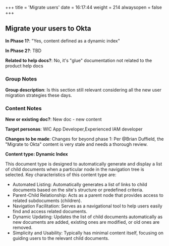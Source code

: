 +++
title = 'Migrate users'
date = 16:17:44
weight = 214
alwaysopen = false
+++

## Migrate your users to Okta

**In Phase 1?**: "Yes, content defined as a dynamic index"

**In Phase 2?**: TBD

**Related to help docs?**: No, it's "glue" documentation not related to the product help docs


### Group Notes

**Group description**: Is this section still relevant considering all the new user migration strategies these days.  

### Content Notes

**New or existing doc?**: New doc - new content

**Target personas**: WIC App Developer,Experienced IAM developer

**Changes to be made**: Changes for beyond phase 1:
Per @Brian Duffield, the "Migrate to Okta" content is very stale and needs a thorough review.

**Content type: Dynamic Index**

This document type is designed to automatically generate and display a list of child documents when a particular node in the navigation tree is selected. Key characteristics of this content type are:
- Automated Listing: Automatically generates a list of links to child documents based on the site's structure or predefined criteria.
- Parent-Child Relationship: Acts as a parent node that provides access to related subdocuments (children).
- Navigation Facilitation: Serves as a navigational tool to help users easily find and access related documents.
- Dynamic Updating: Updates the list of child documents automatically as new documents are added, existing ones are modified, or old ones are removed.
- Simplicity and Usability: Typically has minimal content itself, focusing on guiding users to the relevant child documents.


